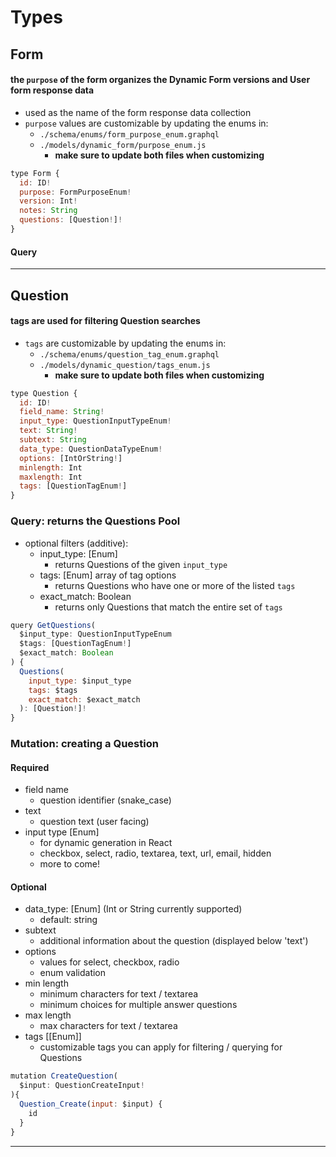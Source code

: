 # Types
## Form
#### the `purpose` of the form organizes the Dynamic Form versions and User form response data
- used as the name of the form response data collection
- `purpose` values are customizable by updating the enums in:
  - `./schema/enums/form_purpose_enum.graphql`
  - `./models/dynamic_form/purpose_enum.js`
    - **make sure to update both files when customizing**
```js
type Form {
  id: ID!
  purpose: FormPurposeEnum!
  version: Int!
  notes: String
  questions: [Question!]!
}
```
#### Query 

<hr>

## Question
#### tags are used for filtering Question searches
- `tags` are customizable by updating the enums in:
  - `./schema/enums/question_tag_enum.graphql`
  - `./models/dynamic_question/tags_enum.js`
    - **make sure to update both files when customizing**
```js
type Question {
  id: ID!
  field_name: String!
  input_type: QuestionInputTypeEnum!
  text: String!
  subtext: String 
  data_type: QuestionDataTypeEnum!
  options: [IntOrString!]
  minlength: Int
  maxlength: Int
  tags: [QuestionTagEnum!]
}
```
### Query: returns the Questions Pool
- optional filters (additive):
  - input_type: [Enum]
    - returns Questions of the given `input_type`
  - tags: [Enum] array of tag options
    - returns Questions who have one or more of the listed `tags`
  - exact_match: Boolean
    - returns only Questions that match the entire set of `tags`
```js
query GetQuestions(
  $input_type: QuestionInputTypeEnum
  $tags: [QuestionTagEnum!]
  $exact_match: Boolean
) {
  Questions(
    input_type: $input_type
    tags: $tags
    exact_match: $exact_match
  ): [Question!]!
}
```
### Mutation: creating a Question
#### Required
- field name
  - question identifier (snake_case)
- text
  - question text (user facing)
- input type [Enum]
  - for dynamic generation in React 
  - checkbox, select, radio, textarea, text, url, email, hidden
  - more to come!

#### Optional
- data_type: [Enum] (Int or String currently supported)
  - default: string
- subtext
  - additional information about the question (displayed below 'text')
- options
  - values for select, checkbox, radio
  - enum validation
- min length
  - minimum characters for text / textarea
  - minimum choices for multiple answer questions
- max length
  - max characters for text / textarea
- tags [[Enum]]
  - customizable tags you can apply for filtering / querying for Questions
```js
mutation CreateQuestion(
  $input: QuestionCreateInput!
){
  Question_Create(input: $input) {
    id
  }
}
```
<hr>
